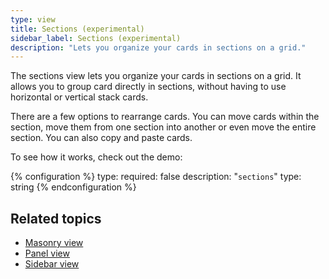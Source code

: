 ```yaml
---
type: view
title: Sections (experimental)
sidebar_label: Sections (experimental)
description: "Lets you organize your cards in sections on a grid."
---
```


The sections view lets you organize your cards in sections on a grid.
It allows you to group card directly in sections, without having to use horizontal or vertical stack cards.

There are a few options to rearrange cards. You can move cards within the section, 
move them from one section into another or even move the entire section.
You can also copy and paste cards.

To see how it works, check out the demo:

<lite-youtube videoid="XyBy0ckkiDU" videoStartAt="2047" videotitle="A Home-Approved Dashboard - Chapter 1: What about Grace?" posterquality="maxresdefault"></lite-youtube>

{% configuration %}
type:
  required: false
  description: "`sections`"
  type: string
{% endconfiguration %}

## Related topics

- [Masonry view](/dashboards/masonry/)
- [Panel view](/dashboards/panel/)
- [Sidebar view](/dashboards/sidebar/)
